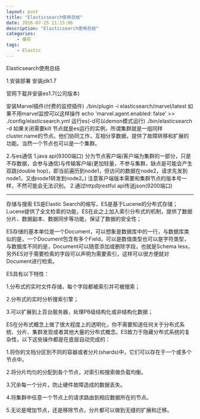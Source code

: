 ```yaml
---
layout: post
title: "Elasticsearch使用总结"
date: 2016-07-25 21:15:06 
description: "Elasticsearch使用总结"
categories: 
    - 缓存
tags:
    - Elastic
---
```


Elasticsearch使用总结

<!--more-->


1.安装部署
安装jdk1.7

官网下载并安装es1.7(公司版本)

安装Marvel插件(付费的监控插件)
./bin/plugin -i elasticsearch/marvel/latest
如果不用marvel监控可以这样操作
echo 'marvel.agent.enabled: false' >> ./config/elasticsearch.yml
运行es(-d可以demon模式运行)
./bin/elasticsearch -d
如果关闭需要kill 
节点就是es运行的实例，所谓集群就是一组同样cluster.name的节点。他们协同工作，互相分享数据，提供了故障转移和扩展的功能。当然一个节点也可以是一个集群。

2.与es通信
1.java api(9300端口)
分为节点客户端(客户端为集群的一部分，只是不存数据，会参与通信)与传输客户端(更加轻量，不参与集群，缺点是可能会产生双跳(double hop)，即当前遍历到node1，但访问的数据在node2，请求先发到node1，又由node1转发到node2。)
注意客户端版本需要和集群节点的版本号一样，不然可能会无法识别。
2.通过http向restful api传送json(9200端口)

------------------------


存储与搜索
ES是Elastic Search的缩写，ES是基于Lucene的分布式存储；Lucene提供了全文检索的功能，ES在此之上加入索引分布式的机制，提供了数据分片、数据副本、数据同步等功能，保证了数据的安全性；

ES存储的基本单位是一个Document，可以想象是数据库中的一行，与数据库类似的是，一个Document包含有多个Field，可以是数值类型也可以是字符类型，与数据库不同的是，Document可以随意添加或删除字段，也就是Schema less，另外ES对于需要检索的字段可以声明为需要索引，这样可以很方便就对Document进行检索。

ES具有以下特性： 

1.分布式的实时文件存储，每个字段都被索引并可被搜索；

2.分布式的实时分析搜索引擎；

3.可以扩展到上百台服务器，处理PB级结构化或非结构化数据；

ES在分布式概念上做了很大程度上的透明化，你不需要知道任何关于分布式系统、分片、集群发现或者其他大量的分布式概念。ES致力于隐藏分布式系统的复杂性，以下这些操作都是在底层自动完成的：

1.将你的文档分区到不同的容器或者分片(shards)中，它们可以存在于一个或多个节点中。

2.将分片均匀的分配到各个节点，对索引和搜索做负载均衡。

3.冗余每一个分片，防止硬件故障造成的数据丢失。

4.将集群中任意一个节点上的请求路由到相应数据所在的节点。

5.无论是增加节点，还是移除节点，分片都可以做到无缝的扩展和迁移。












